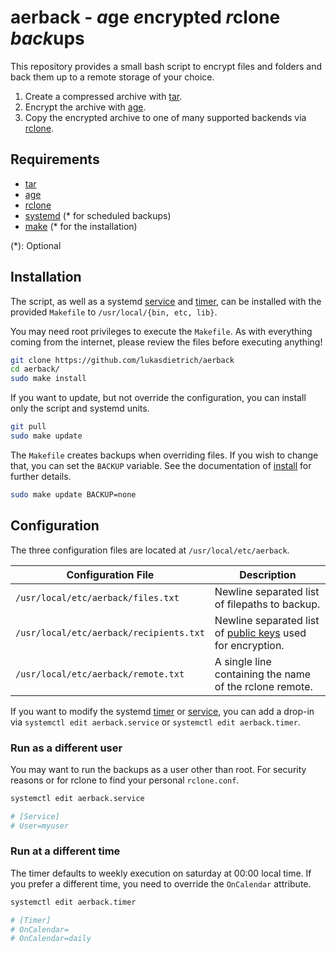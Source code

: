 # aerback - *a*ge *e*ncrypted *r*clone *back*ups

This repository provides a small bash script to encrypt files and folders and
back them up to a remote storage of your choice.

1. Create a compressed archive with [tar][tar].
2. Encrypt the archive with [age][age].
3. Copy the encrypted archive to one of many supported backends
   via [rclone][rclone].

## Requirements

- [tar][tar]
- [age][age]
- [rclone][rclone]
- [systemd][systemd] (\* for scheduled backups)
- [make][make] (\* for the installation)

(\*): Optional

## Installation

The script, as well as a systemd [service][systemd.service] and
[timer][systemd.timer], can be installed with the provided `Makefile`
to `/usr/local/{bin, etc, lib}`.

You may need root privileges to execute the `Makefile`.
As with everything coming from the internet, please review the files before
executing anything!

```sh
git clone https://github.com/lukasdietrich/aerback
cd aerback/
sudo make install
```

If you want to update, but not override the configuration, you can install only
the script and systemd units.

```sh
git pull
sudo make update
```

The `Makefile` creates backups when overriding files. If you wish to change
that, you can set the `BACKUP` variable.
See the documentation of [install][install] for further details.

```sh
sudo make update BACKUP=none
```

## Configuration

The three configuration files are located at `/usr/local/etc/aerback`.

Configuration File                      | Description
--------------------------------------- | ----------------------------------------------------------------------------
`/usr/local/etc/aerback/files.txt`      | Newline separated list of filepaths to backup.
`/usr/local/etc/aerback/recipients.txt` | Newline separated list of [public keys][age.recipients] used for encryption. 
`/usr/local/etc/aerback/remote.txt`     | A single line containing the name of the rclone remote.

If you want to modify the systemd [timer][systemd.timer]
or [service][systemd.service], you can add
a drop-in via `systemctl edit aerback.service` or `systemctl edit aerback.timer`.

### Run as a different user

You may want to run the backups as a user other than root.
For security reasons or for rclone to find your personal `rclone.conf`.

```sh
systemctl edit aerback.service

# [Service]
# User=myuser
```

### Run at a different time

The timer defaults to weekly execution on saturday at 00:00 local time.
If you prefer a different time, you need to override the `OnCalendar` attribute.

```sh
systemctl edit aerback.timer

# [Timer]
# OnCalendar=
# OnCalendar=daily
```

[age]: https://github.com/FiloSottile/age
[age.recipients]: https://github.com/FiloSottile/age#recipient-files
[rclone]: https://github.com/rclone/rclone
[tar]: https://manpages.ubuntu.com/manpages/bionic/de/man1/tar.1.html
[systemd]: https://manpages.ubuntu.com/manpages/bionic/man1/systemd.1.html
[systemd.timer]: https://manpages.ubuntu.com/manpages/bionic/man5/systemd.timer.5.html
[systemd.service]: https://manpages.ubuntu.com/manpages/bionic/man5/systemd.service.5.html
[make]: https://manpages.ubuntu.com/manpages/bionic/man1/make.1.html
[install]: https://manpages.ubuntu.com/manpages/bionic/man1/install.1.html
